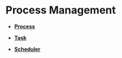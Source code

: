 # Process Management<a name="EN-US_TOPIC_0000001173298177"></a>

-   **[Process](kernel-small-basic-process-process.md)**  

-   **[Task](kernel-small-basic-process-thread.md)**  

-   **[Scheduler](kernel-small-basic-process-scheduler.md)**  


